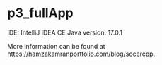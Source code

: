 # p3_fullApp

IDE: IntelliJ IDEA CE
Java version: 17.0.1

More information can be found at https://hamzakamranportfolio.com/blog/socercpp. 
